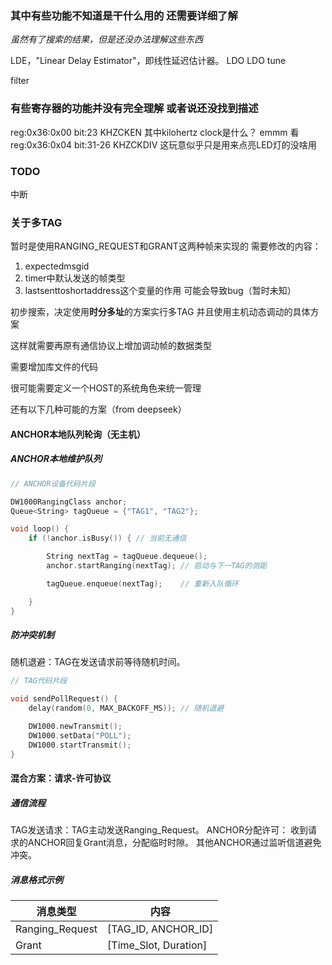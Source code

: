 ### 其中有些功能不知道是干什么用的 还需要详细了解
*虽然有了搜索的结果，但是还没办法理解这些东西*

LDE，"Linear Delay Estimator"，即线性延迟估计器。
LDO
LDO tune

filter

### 有些寄存器的功能并没有完全理解 或者说还没找到描述
reg:0x36:0x00 bit:23 KHZCKEN 其中kilohertz clock是什么？ emmm 看reg:0x36:0x04 bit:31-26 KHZCKDIV 这玩意似乎只是用来点亮LED灯的没啥用

### TODO
中断

### 关于多TAG

暂时是使用RANGING_REQUEST和GRANT这两种帧来实现的
需要修改的内容：
1. expectedmsgid
2. timer中默认发送的帧类型
3. lastsenttoshortaddress这个变量的作用 可能会导致bug（暂时未知）

初步搜索，决定使用**时分多址**的方案实行多TAG
并且使用主机动态调动的具体方案

这样就需要再原有通信协议上增加调动帧的数据类型

需要增加库文件的代码

很可能需要定义一个HOST的系统角色来统一管理

还有以下几种可能的方案（from deepseek）

#### ANCHOR本地队列轮询（无主机）

##### ANCHOR本地维护队列

``` cpp
// ANCHOR设备代码片段

DW1000RangingClass anchor;
Queue<String> tagQueue = {"TAG1", "TAG2"};

void loop() {
    if (!anchor.isBusy()) { // 当前无通信

        String nextTag = tagQueue.dequeue();
        anchor.startRanging(nextTag); // 启动与下一TAG的测距

        tagQueue.enqueue(nextTag);    // 重新入队循环

    }
}
```
##### 防冲突机制
随机退避：TAG在发送请求前等待随机时间。

``` cpp
// TAG代码片段

void sendPollRequest() {
    delay(random(0, MAX_BACKOFF_MS)); // 随机退避

    DW1000.newTransmit();
    DW1000.setData("POLL");
    DW1000.startTransmit();
}
```

#### 混合方案：请求-许可协议

##### 通信流程

TAG发送请求：TAG主动发送Ranging_Request。
ANCHOR分配许可：
收到请求的ANCHOR回复Grant消息，分配临时时隙。
其他ANCHOR通过监听信道避免冲突。

##### 消息格式示例

|消息类型|内容|
|---|---|
|Ranging_Request| [TAG_ID, ANCHOR_ID] |
|Grant| [Time_Slot, Duration] |


